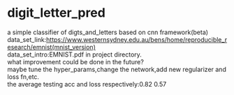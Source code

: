 # digit_letter_pred
a simple classifier of digts_and_letters based on cnn framework(beta)  
data_set_link:https://www.westernsydney.edu.au/bens/home/reproducible_research/emnist(mnist_version)  
data_set_intro:EMNIST.pdf in project directory.  
what improvement could be done in the future?  
maybe tune the hyper_params,change the network,add new regularizer and loss fn,etc.  
the average testing acc and loss respectively:0.82 0.57
